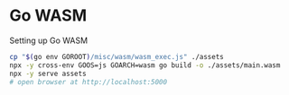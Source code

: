 # Go WASM

Setting up Go WASM

```sh
cp "$(go env GOROOT)/misc/wasm/wasm_exec.js" ./assets
npx -y cross-env GOOS=js GOARCH=wasm go build -o ./assets/main.wasm
npx -y serve assets
# open browser at http://localhost:5000
```
